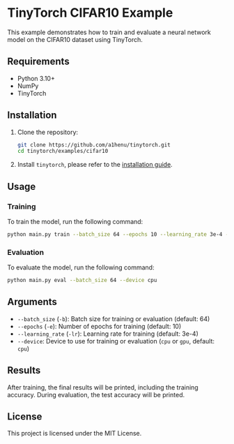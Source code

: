 # TinyTorch CIFAR10 Example

This example demonstrates how to train and evaluate a neural network model on the CIFAR10 dataset using TinyTorch.

## Requirements

- Python 3.10+
- NumPy
- TinyTorch

## Installation

1. Clone the repository:
    ```bash
    git clone https://github.com/a1henu/tinytorch.git
    cd tinytorch/examples/cifar10
    ```

2. Install `tinytorch`, please refer to the [installation guide](../../README.md#installation).

## Usage

### Training

To train the model, run the following command:
```bash
python main.py train --batch_size 64 --epochs 10 --learning_rate 3e-4 --device cpu
```

### Evaluation

To evaluate the model, run the following command:
```bash
python main.py eval --batch_size 64 --device cpu
```

## Arguments

- `--batch_size` (`-b`): Batch size for training or evaluation (default: 64)
- `--epochs` (`-e`): Number of epochs for training (default: 10)
- `--learning_rate` (`-lr`): Learning rate for training (default: 3e-4)
- `--device`: Device to use for training or evaluation (`cpu` or `gpu`, default: `cpu`)

## Results

After training, the final results will be printed, including the training accuracy. During evaluation, the test accuracy will be printed.

## License

This project is licensed under the MIT License.
